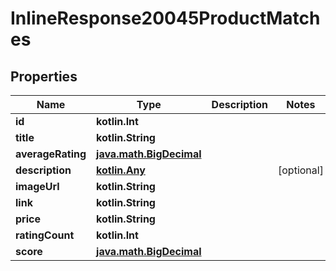 
# InlineResponse20045ProductMatches

## Properties
Name | Type | Description | Notes
------------ | ------------- | ------------- | -------------
**id** | **kotlin.Int** |  | 
**title** | **kotlin.String** |  | 
**averageRating** | [**java.math.BigDecimal**](java.math.BigDecimal.md) |  | 
**description** | [**kotlin.Any**](kotlin.Any.md) |  |  [optional]
**imageUrl** | **kotlin.String** |  | 
**link** | **kotlin.String** |  | 
**price** | **kotlin.String** |  | 
**ratingCount** | **kotlin.Int** |  | 
**score** | [**java.math.BigDecimal**](java.math.BigDecimal.md) |  | 



